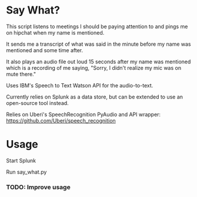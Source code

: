 # Say What?
This script listens to meetings I should be paying attention to and pings me on hipchat when my name is mentioned.

It sends me a transcript of what was said in the minute before my name was mentioned and some time after. 

It also plays an audio file out loud 15 seconds after my name was mentioned which is a recording of me saying, "Sorry, I didn't realize my mic was on mute there."

Uses IBM's Speech to Text Watson API for the audio-to-text. 

Currently relies on Splunk as a data store, but can be extended to use an open-source tool instead.

Relies on Uberi's SpeechRecognition PyAudio and API wrapper: https://github.com/Uberi/speech_recognition

# Usage
Start Splunk

Run say_what.py
### TODO: Improve usage
